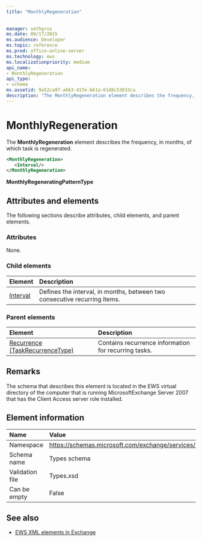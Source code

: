 ```yaml
---
title: "MonthlyRegeneration"
 
 
manager: sethgros
ms.date: 09/17/2015
ms.audience: Developer
ms.topic: reference
ms.prod: office-online-server
ms.technology: ews
ms.localizationpriority: medium
api_name:
- MonthlyRegeneration
api_type:
- schema
ms.assetid: 9a52ca97-a663-41fe-b61a-61d8c53833ca
description: "The MonthlyRegeneration element describes the frequency, in months, of which task is regenerated."
---
```


# MonthlyRegeneration

The **MonthlyRegeneration** element describes the frequency, in months, of which task is regenerated. 
  
```xml
<MonthlyRegeneration>
   <Interval/>
</MonthlyRegeneration>
```

 **MonthlyRegeneratingPatternType**
## Attributes and elements

The following sections describe attributes, child elements, and parent elements.
  
### Attributes

None.
  
### Child elements

|**Element**|**Description**|
|:-----|:-----|
|[Interval](interval.md) <br/> |Defines the interval, in months, between two consecutive recurring items.  <br/> |
   
### Parent elements

|**Element**|**Description**|
|:-----|:-----|
|[Recurrence (TaskRecurrenceType)](recurrence-taskrecurrencetype.md) <br/> |Contains recurrence information for recurring tasks.  <br/> |
   
## Remarks

The schema that describes this element is located in the EWS virtual directory of the computer that is running MicrosoftExchange Server 2007 that has the Client Access server role installed.
  
## Element information

|**Name**|**Value**|
|:-----|:-----|
|Namespace  <br/> |https://schemas.microsoft.com/exchange/services/2006/types  <br/> |
|Schema name  <br/> |Types schema  <br/> |
|Validation file  <br/> |Types.xsd  <br/> |
|Can be empty  <br/> |False  <br/> |
   
## See also



- [EWS XML elements in Exchange](ews-xml-elements-in-exchange.md)

